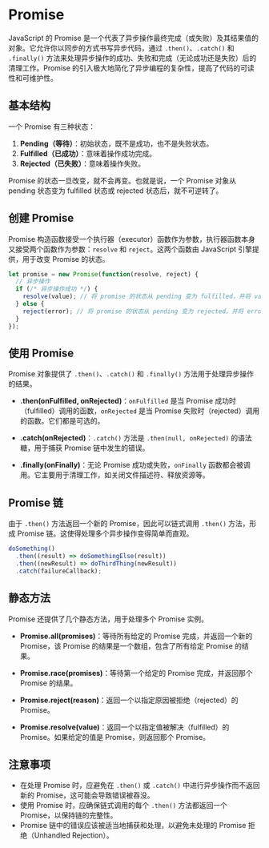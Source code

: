 # Promise

JavaScript 的 Promise 是一个代表了异步操作最终完成（或失败）及其结果值的对象。它允许你以同步的方式书写异步代码，通过 `.then()`、`.catch()` 和 `.finally()` 方法来处理异步操作的成功、失败和完成（无论成功还是失败）后的清理工作。Promise 的引入极大地简化了异步编程的复杂性，提高了代码的可读性和可维护性。

## 基本结构

一个 Promise 有三种状态：

1. **Pending（等待）**：初始状态，既不是成功，也不是失败状态。
2. **Fulfilled（已成功）**：意味着操作成功完成。
3. **Rejected（已失败）**：意味着操作失败。

Promise 的状态一旦改变，就不会再变。也就是说，一个 Promise 对象从 pending 状态变为 fulfilled 状态或 rejected 状态后，就不可逆转了。

## 创建 Promise

Promise 构造函数接受一个执行器（executor）函数作为参数，执行器函数本身又接受两个函数作为参数：`resolve` 和 `reject`。这两个函数由 JavaScript 引擎提供，用于改变 Promise 的状态。

```javascript
let promise = new Promise(function(resolve, reject) {
  // 异步操作
  if (/* 异步操作成功 */) {
    resolve(value); // 将 promise 的状态从 pending 变为 fulfilled，并将 value 传递给 then 方法的回调函数
  } else {
    reject(error); // 将 promise 的状态从 pending 变为 rejected，并将 error 传递给 catch 方法的回调函数
  }
});
```

## 使用 Promise

Promise 对象提供了 `.then()`、`.catch()` 和 `.finally()` 方法用于处理异步操作的结果。

- **.then(onFulfilled, onRejected)**：`onFulfilled` 是当 Promise 成功时（fulfilled）调用的函数，`onRejected` 是当 Promise 失败时（rejected）调用的函数。它们都是可选的。

- **.catch(onRejected)**：`.catch()` 方法是 `.then(null, onRejected)` 的语法糖，用于捕获 Promise 链中发生的错误。

- **.finally(onFinally)**：无论 Promise 成功或失败，`onFinally` 函数都会被调用。它主要用于清理工作，如关闭文件描述符、释放资源等。

## Promise 链

由于 `.then()` 方法返回一个新的 Promise，因此可以链式调用 `.then()` 方法，形成 Promise 链。这使得处理多个异步操作变得简单而直观。

```javascript
doSomething()
  .then((result) => doSomethingElse(result))
  .then((newResult) => doThirdThing(newResult))
  .catch(failureCallback);
```

## 静态方法

Promise 还提供了几个静态方法，用于处理多个 Promise 实例。

- **Promise.all(promises)**：等待所有给定的 Promise 完成，并返回一个新的 Promise，该 Promise 的结果是一个数组，包含了所有给定 Promise 的结果。

- **Promise.race(promises)**：等待第一个给定的 Promise 完成，并返回那个 Promise 的结果。

- **Promise.reject(reason)**：返回一个以指定原因被拒绝（rejected）的 Promise。

- **Promise.resolve(value)**：返回一个以指定值被解决（fulfilled）的 Promise。如果给定的值是 Promise，则返回那个 Promise。

## 注意事项

- 在处理 Promise 时，应避免在 `.then()` 或 `.catch()` 中进行异步操作而不返回新的 Promise，这可能会导致错误被吞没。
- 使用 Promise 时，应确保链式调用的每个 `.then()` 方法都返回一个 Promise，以保持链的完整性。
- Promise 链中的错误应该被适当地捕获和处理，以避免未处理的 Promise 拒绝（Unhandled Rejection）。

